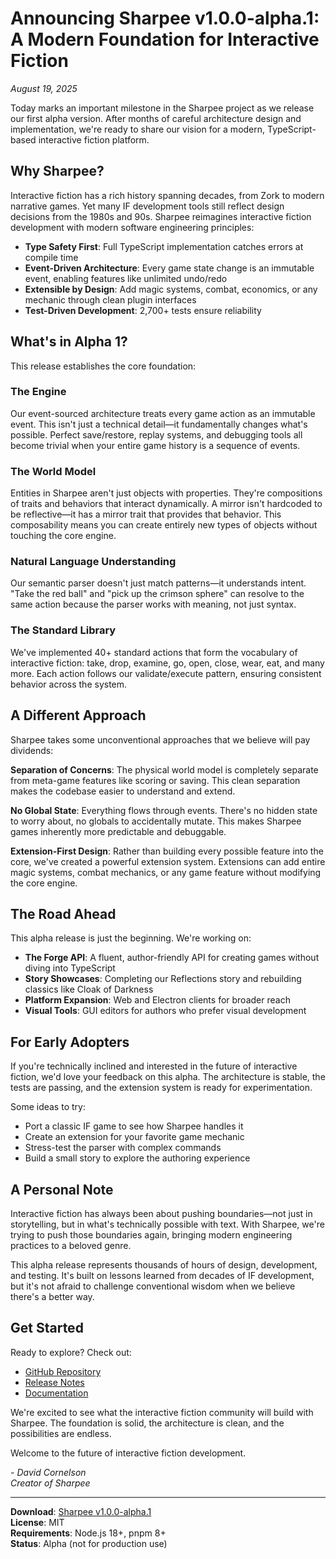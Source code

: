 # Announcing Sharpee v1.0.0-alpha.1: A Modern Foundation for Interactive Fiction

*August 19, 2025*

Today marks an important milestone in the Sharpee project as we release our first alpha version. After months of careful architecture design and implementation, we're ready to share our vision for a modern, TypeScript-based interactive fiction platform.

## Why Sharpee?

Interactive fiction has a rich history spanning decades, from Zork to modern narrative games. Yet many IF development tools still reflect design decisions from the 1980s and 90s. Sharpee reimagines interactive fiction development with modern software engineering principles:

- **Type Safety First**: Full TypeScript implementation catches errors at compile time
- **Event-Driven Architecture**: Every game state change is an immutable event, enabling features like unlimited undo/redo
- **Extensible by Design**: Add magic systems, combat, economics, or any mechanic through clean plugin interfaces
- **Test-Driven Development**: 2,700+ tests ensure reliability

## What's in Alpha 1?

This release establishes the core foundation:

### The Engine
Our event-sourced architecture treats every game action as an immutable event. This isn't just a technical detail—it fundamentally changes what's possible. Perfect save/restore, replay systems, and debugging tools all become trivial when your entire game history is a sequence of events.

### The World Model
Entities in Sharpee aren't just objects with properties. They're compositions of traits and behaviors that interact dynamically. A mirror isn't hardcoded to be reflective—it has a mirror trait that provides that behavior. This composability means you can create entirely new types of objects without touching the core engine.

### Natural Language Understanding
Our semantic parser doesn't just match patterns—it understands intent. "Take the red ball" and "pick up the crimson sphere" can resolve to the same action because the parser works with meaning, not just syntax.

### The Standard Library
We've implemented 40+ standard actions that form the vocabulary of interactive fiction: take, drop, examine, go, open, close, wear, eat, and many more. Each action follows our validate/execute pattern, ensuring consistent behavior across the system.

## A Different Approach

Sharpee takes some unconventional approaches that we believe will pay dividends:

**Separation of Concerns**: The physical world model is completely separate from meta-game features like scoring or saving. This clean separation makes the codebase easier to understand and extend.

**No Global State**: Everything flows through events. There's no hidden state to worry about, no globals to accidentally mutate. This makes Sharpee games inherently more predictable and debuggable.

**Extension-First Design**: Rather than building every possible feature into the core, we've created a powerful extension system. Extensions can add entire magic systems, combat mechanics, or any game feature without modifying the core engine.

## The Road Ahead

This alpha release is just the beginning. We're working on:

- **The Forge API**: A fluent, author-friendly API for creating games without diving into TypeScript
- **Story Showcases**: Completing our Reflections story and rebuilding classics like Cloak of Darkness
- **Platform Expansion**: Web and Electron clients for broader reach
- **Visual Tools**: GUI editors for authors who prefer visual development

## For Early Adopters

If you're technically inclined and interested in the future of interactive fiction, we'd love your feedback on this alpha. The architecture is stable, the tests are passing, and the extension system is ready for experimentation.

Some ideas to try:
- Port a classic IF game to see how Sharpee handles it
- Create an extension for your favorite game mechanic
- Stress-test the parser with complex commands
- Build a small story to explore the authoring experience

## A Personal Note

Interactive fiction has always been about pushing boundaries—not just in storytelling, but in what's technically possible with text. With Sharpee, we're trying to push those boundaries again, bringing modern engineering practices to a beloved genre.

This alpha release represents thousands of hours of design, development, and testing. It's built on lessons learned from decades of IF development, but it's not afraid to challenge conventional wisdom when we believe there's a better way.

## Get Started

Ready to explore? Check out:
- [GitHub Repository](https://github.com/ChicagoDave/sharpee)
- [Release Notes](https://github.com/ChicagoDave/sharpee/releases/tag/v1.0.0-alpha.1)
- [Documentation](https://github.com/ChicagoDave/sharpee/tree/main/docs)

We're excited to see what the interactive fiction community will build with Sharpee. The foundation is solid, the architecture is clean, and the possibilities are endless.

Welcome to the future of interactive fiction development.

*- David Cornelson*  
*Creator of Sharpee*

---

**Download**: [Sharpee v1.0.0-alpha.1](https://github.com/ChicagoDave/sharpee/releases/tag/v1.0.0-alpha.1)  
**License**: MIT  
**Requirements**: Node.js 18+, pnpm 8+  
**Status**: Alpha (not for production use)